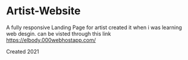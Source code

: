 # Artist-Website
A fully responsive Landing Page for artist created it when i was learning web desgin.
can be visted through this link https://elbody.000webhostapp.com/


Created 2021

